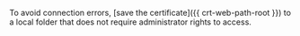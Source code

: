 To avoid connection errors, [save the certificate]({{ crt-web-path-root }}) to a local folder that does not require administrator rights to access.

